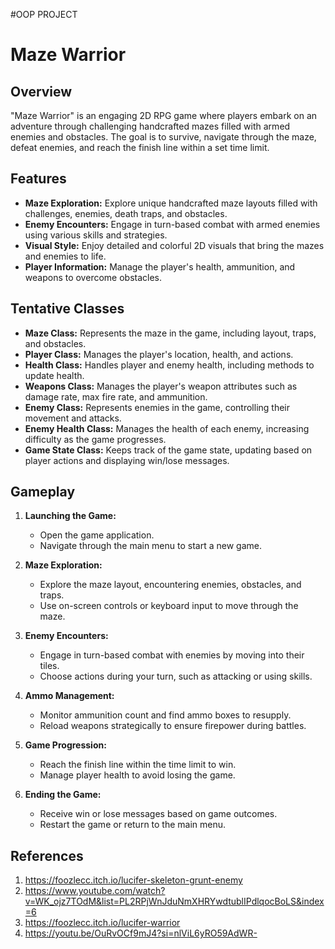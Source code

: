 #OOP PROJECT
# Maze Warrior

## Overview
"Maze Warrior" is an engaging 2D RPG game where players embark on an adventure through challenging handcrafted mazes filled with armed enemies and obstacles. The goal is to survive, navigate through the maze, defeat enemies, and reach the finish line within a set time limit.

## Features
- **Maze Exploration:** Explore unique handcrafted maze layouts filled with challenges, enemies, death traps, and obstacles.
- **Enemy Encounters:** Engage in turn-based combat with armed enemies using various skills and strategies.
- **Visual Style:** Enjoy detailed and colorful 2D visuals that bring the mazes and enemies to life.
- **Player Information:** Manage the player's health, ammunition, and weapons to overcome obstacles.

## Tentative Classes
- **Maze Class:** Represents the maze in the game, including layout, traps, and obstacles.
- **Player Class:** Manages the player's location, health, and actions.
- **Health Class:** Handles player and enemy health, including methods to update health.
- **Weapons Class:** Manages the player's weapon attributes such as damage rate, max fire rate, and ammunition.
- **Enemy Class:** Represents enemies in the game, controlling their movement and attacks.
- **Enemy Health Class:** Manages the health of each enemy, increasing difficulty as the game progresses.
- **Game State Class:** Keeps track of the game state, updating based on player actions and displaying win/lose messages.

## Gameplay
1. **Launching the Game:**
   - Open the game application.
   - Navigate through the main menu to start a new game.

2. **Maze Exploration:**
   - Explore the maze layout, encountering enemies, obstacles, and traps.
   - Use on-screen controls or keyboard input to move through the maze.

3. **Enemy Encounters:**
   - Engage in turn-based combat with enemies by moving into their tiles.
   - Choose actions during your turn, such as attacking or using skills.

4. **Ammo Management:**
   - Monitor ammunition count and find ammo boxes to resupply.
   - Reload weapons strategically to ensure firepower during battles.

5. **Game Progression:**
   - Reach the finish line within the time limit to win.
   - Manage player health to avoid losing the game.

6. **Ending the Game:**
   - Receive win or lose messages based on game outcomes.
   - Restart the game or return to the main menu.
  
## References
1. https://foozlecc.itch.io/lucifer-skeleton-grunt-enemy
2. https://www.youtube.com/watch?v=WK_ojz7TOdM&list=PL2RPjWnJduNmXHRYwdtublIPdlqocBoLS&index=6
3. https://foozlecc.itch.io/lucifer-warrior
4. https://youtu.be/OuRvOCf9mJ4?si=nlViL6yRO59AdWR-

